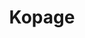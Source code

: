 ---
facebook: https://facebook.com/KopageWebsiteBuilder
logohandle: kopage
sort: kopage
title: Kopage
twitter: https://x.com/KopageCMS
website: https://www.kopage.com/
youtube: https://youtube.com/KopageCMS
---